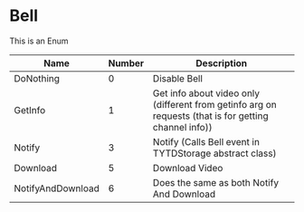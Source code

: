 # Bell

This is an Enum  

| Name | Number | Description |
| ---- | ----  | --------------|     
| DoNothing  | 0    | Disable Bell|
| GetInfo | 1 | Get info about video only (different from getinfo arg on requests (that is for getting channel info)) |  
| Notify | 3 | Notify (Calls Bell event in TYTDStorage abstract class) | 
| Download | 5 | Download Video |
| NotifyAndDownload | 6  |  Does the same as both Notify And Download|
